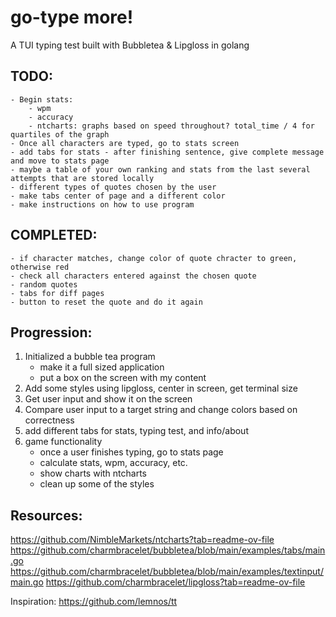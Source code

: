 # go-type more!

A TUI typing test built with Bubbletea & Lipgloss in golang

## TODO:
	- Begin stats:
		- wpm
		- accuracy
		- ntcharts: graphs based on speed throughout? total_time / 4 for quartiles of the graph
	- Once all characters are typed, go to stats screen
	- add tabs for stats - after finishing sentence, give complete message and move to stats page
	- maybe a table of your own ranking and stats from the last several attempts that are stored locally
	- different types of quotes chosen by the user
	- make tabs center of page and a different color
	- make instructions on how to use program

## COMPLETED:
	- if character matches, change color of quote chracter to green, otherwise red
	- check all characters entered against the chosen quote
	- random quotes
	- tabs for diff pages
	- button to reset the quote and do it again

## Progression:
1. Initialized a bubble tea program
	- make it a full sized application
	- put a box on the screen with my content
2. Add some styles using lipgloss, center in screen, get terminal size
3. Get user input and show it on the screen
4. Compare user input to a target string and change colors based on correctness
5. add different tabs for stats, typing test, and info/about
6. game functionality
	- once a user finishes typing, go to stats page
	- calculate stats, wpm, accuracy, etc.
	- show charts with ntcharts
	- clean up some of the styles

## Resources:
https://github.com/NimbleMarkets/ntcharts?tab=readme-ov-file
https://github.com/charmbracelet/bubbletea/blob/main/examples/tabs/main.go
https://github.com/charmbracelet/bubbletea/blob/main/examples/textinput/main.go
https://github.com/charmbracelet/lipgloss?tab=readme-ov-file

Inspiration:
https://github.com/lemnos/tt
